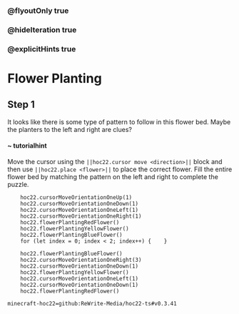 ### @flyoutOnly true
### @hideIteration true
### @explicitHints true


# Flower Planting

## Step 1
It looks like there is some type of pattern to follow in this flower bed. Maybe the planters to the left and right are clues?

#### ~ tutorialhint 
Move the cursor using the ``||hoc22.cursor move <direction>||`` block and then use ``||hoc22.place <flower>||`` to place the correct flower. Fill the entire flower bed by matching the pattern on the left and right to complete the puzzle.



```ghost
    hoc22.cursorMoveOrientationOneUp(1)
    hoc22.cursorMoveOrientationOneDown(1)
    hoc22.cursorMoveOrientationOneLeft(1)
    hoc22.cursorMoveOrientationOneRight(1)
    hoc22.flowerPlantingRedFlower()
    hoc22.flowerPlantingYellowFlower()
    hoc22.flowerPlantingBlueFlower()
    for (let index = 0; index < 2; index++) {    }
```
```template
    hoc22.flowerPlantingBlueFlower() 
    hoc22.cursorMoveOrientationOneRight(3)    
    hoc22.cursorMoveOrientationOneDown(1) 
    hoc22.flowerPlantingYellowFlower()  
    hoc22.cursorMoveOrientationOneLeft(1)   
    hoc22.cursorMoveOrientationOneDown(1) 
    hoc22.flowerPlantingRedFlower()    
```
```package
minecraft-hoc22=github:ReWrite-Media/hoc22-ts#v0.3.41
```